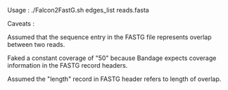 Usage : ./Falcon2FastG.sh edges_list reads.fasta

Caveats :

Assumed that the sequence entry in the FASTG file represents overlap between two reads.

Faked a constant coverage of "50" because Bandage expects coverage information in the FASTG record headers.

Assumed the "length" record in FASTG header refers to length of overlap. 









